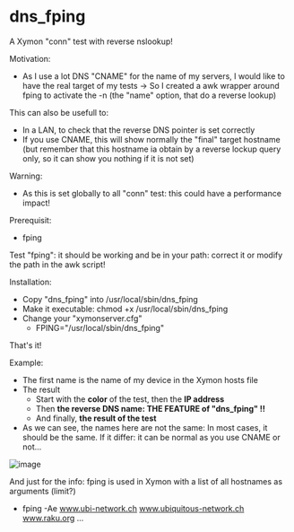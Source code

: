 # dns_fping
A Xymon "conn" test with reverse nslookup!

Motivation: 
- As I use a lot DNS "CNAME" for the name of my servers, I would like to have the real target of my tests
-> So I created a awk wrapper around fping to activate the -n (the "name" option, that do a reverse lookup)

This can also be usefull to:
- In a LAN, to check that the reverse DNS pointer is set correctly
- If you use CNAME, this will show normally the "final" target hostname (but remember that this hostname ia obtain by a reverse lockup query only, so it can show you nothing if it is not set) 

Warning: 
- As this is set globally to all "conn" test: this could have a performance impact! 

Prerequisit:
- fping

Test "fping": it should be working and be in your path: correct it or modify the path in the awk script!

Installation: 
- Copy "dns_fping" into /usr/local/sbin/dns_fping
- Make it executable: chmod +x /usr/local/sbin/dns_fping
- Change your "xymonserver.cfg"
  - FPING="/usr/local/sbin/dns_fping"          

That's it!

Example:
- The first name is the name of my device in the Xymon hosts file 
- The result 
  - Start with the **color** of the test, then the **IP address** 
  - Then **the reverse DNS name: THE FEATURE of "dns_fping" !!**
  - And finally, **the result of the test**
- As we can see, the names here are not the same: In most cases, it should be the same. If it differ: it can be normal as you use CNAME or not... 

![image](https://user-images.githubusercontent.com/8841264/169885468-89c66d9f-21b9-4be8-b0bb-e758f8210778.png)

And just for the info: 
fping is used in Xymon with a list of all hostnames as arguments (limit?)
- fping -Ae www.ubi-network.ch www.ubiquitous-network.ch www.raku.org ...
